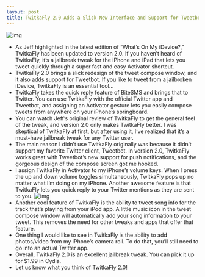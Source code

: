 ```yaml
---
layout: post
title: TwitkaFly 2.0 Adds a Slick New Interface and Support for Tweetbot
---
```

![img](http://media.idownloadblog.com/wp-content/uploads/2011/08/twitkafly_sample.png)
* As Jeff highlighted in the latest edition of “What’s On My iDevice?,” TwitkaFly has been updated to version 2.0. If you haven’t heard of TwitkaFly, it’s a jailbreak tweak for the iPhone and iPad that lets you tweet quickly through a super fast and easy Activator shortcut.
* TwitkaFly 2.0 brings a slick redesign of the tweet compose window, and it also adds support for Tweetbot. If you like to tweet from a jailbroken iDevice, TwitkaFly is an essential tool…
* TwitkaFly takes the quick reply feature of BiteSMS and brings that to Twitter. You can use TwitkaFly with the official Twitter app and Tweetbot, and assigning an Activator gesture lets you easily compose tweets from anywhere on your iPhone’s springboard.
* You can watch Jeff’s original review of TwitkaFly to get the general feel of the tweak, and version 2.0 only makes TwitkaFly better. I was skeptical of TwitkaFly at first, but after using it, I’ve realized that it’s a must-have jailbreak tweak for any Twitter user.
* The main reason I didn’t use TwitkaFly originally was because it didn’t support my favorite Twitter client, Tweetbot. In version 2.0, TwitkaFly works great with Tweetbot’s new support for push notifications, and the gorgeous design of the compose screen got me hooked.
* I assign TwitkaFly in Activator to my iPhone’s volume keys. When I press the up and down volume toggles simultaneously, TwitkaFly pops up no matter what I’m doing on my iPhone. Another awesome feature is that TwitkaFly lets you quick reply to your Twitter mentions as they are sent to you.
![img](http://media.idownloadblog.com/wp-content/uploads/2011/08/TwitkaFly-music.png)
* Another cool feature of TwitkaFly is the ability to tweet song info for the track that’s playing from your iPod app. A little music icon in the tweet compose window will automatically add your song information to your tweet. This removes the need for other tweaks and apps that offer that feature.
* One thing I would like to see in TwitkaFly is the ability to add photos/video from my iPhone’s camera roll. To do that, you’ll still need to go into an actual Twitter app.
* Overall, TwitkaFly 2.0 is an excellent jailbreak tweak. You can pick it up for $1.99 in Cydia.
* Let us know what you think of TwitkaFly 2.0!

